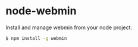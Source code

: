 node-webmin
===========

Install and manage webmin from your node project.

```bash
$ npm install -g webmin
```
